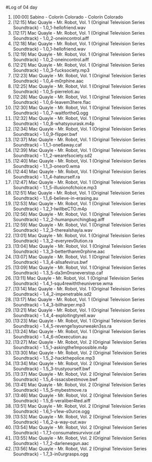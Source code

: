 #Log of 04 day

1. [00:00] Sabino - Colorín Colorado - Colorín Colorado
1. [12:15] Mac Quayle - Mr. Robot, Vol. 1 (Original Television Series Soundtrack) - 1.0_1-hellofriend.wav
1. [12:17] Mac Quayle - Mr. Robot, Vol. 1 (Original Television Series Soundtrack) - 1.0_2-oneincontrol.aiff
1. [12:18] Mac Quayle - Mr. Robot, Vol. 1 (Original Television Series Soundtrack) - 1.0_1-hellofriend.wav
1. [12:19] Mac Quayle - Mr. Robot, Vol. 1 (Original Television Series Soundtrack) - 1.0_2-oneincontrol.aiff
1. [12:21] Mac Quayle - Mr. Robot, Vol. 1 (Original Television Series Soundtrack) - 1.0_3-fucksociety.mp3
1. [12:23] Mac Quayle - Mr. Robot, Vol. 1 (Original Television Series Soundtrack) - 1.0_4-m0rphine.aac
1. [12:25] Mac Quayle - Mr. Robot, Vol. 1 (Original Television Series Soundtrack) - 1.0_5-pierreloti.au
1. [12:28] Mac Quayle - Mr. Robot, Vol. 1 (Original Television Series Soundtrack) - 1.0_6-leavem3here.flac
1. [12:30] Mac Quayle - Mr. Robot, Vol. 1 (Original Television Series Soundtrack) - 1.0_7-waitfortheQ.ogg
1. [12:32] Mac Quayle - Mr. Robot, Vol. 1 (Original Television Series Soundtrack) - 1.0_8-whatsyourask.m4p
1. [12:34] Mac Quayle - Mr. Robot, Vol. 1 (Original Television Series Soundtrack) - 1.0_9-flipper.bwf
1. [12:37] Mac Quayle - Mr. Robot, Vol. 1 (Original Television Series Soundtrack) - 1.1_1-one6away.caf
1. [12:39] Mac Quayle - Mr. Robot, Vol. 1 (Original Television Series Soundtrack) - 1.1_2-wearefsociety.sd2
1. [12:40] Mac Quayle - Mr. Robot, Vol. 1 (Original Television Series Soundtrack) - 1.1_3-oneor0.wma
1. [12:44] Mac Quayle - Mr. Robot, Vol. 1 (Original Television Series Soundtrack) - 1.1_4-hateurself.ra
1. [12:47] Mac Quayle - Mr. Robot, Vol. 1 (Original Television Series Soundtrack) - 1.1_5-illusionofchoice.mp3
1. [12:51] Mac Quayle - Mr. Robot, Vol. 1 (Original Television Series Soundtrack) - 1.1_6-believe-in-erasing.au
1. [12:53] Mac Quayle - Mr. Robot, Vol. 1 (Original Television Series Soundtrack) - 1.2_1-IwillbeCTO.m4p
1. [12:56] Mac Quayle - Mr. Robot, Vol. 1 (Original Television Series Soundtrack) - 1.2_2-humanpunchingbag.aiff
1. [12:59] Mac Quayle - Mr. Robot, Vol. 1 (Original Television Series Soundtrack) - 1.2_3-therealshayla.wav
1. [13:01] Mac Quayle - Mr. Robot, Vol. 1 (Original Television Series Soundtrack) - 1.3_2-everyrev0lution.ra
1. [13:04] Mac Quayle - Mr. Robot, Vol. 1 (Original Television Series Soundtrack) - 1.3_3-betterthanm0rphine.aac
1. [13:07] Mac Quayle - Mr. Robot, Vol. 1 (Original Television Series Soundtrack) - 1.3_4-allsafevirus.bwf
1. [13:09] Mac Quayle - Mr. Robot, Vol. 1 (Original Television Series Soundtrack) - 1.3_5-da3m0nsneverstop.caf
1. [13:11] Mac Quayle - Mr. Robot, Vol. 1 (Original Television Series Soundtrack) - 1.4_1-squ4rewiththeuniverse.wma
1. [13:14] Mac Quayle - Mr. Robot, Vol. 1 (Original Television Series Soundtrack) - 1.4_2-impenetrable.sd2
1. [13:17] Mac Quayle - Mr. Robot, Vol. 1 (Original Television Series Soundtrack) - 1.4_3-billharper.mp3
1. [13:21] Mac Quayle - Mr. Robot, Vol. 1 (Original Television Series Soundtrack) - 1.4_4-exploitingtyrell.wav
1. [13:23] Mac Quayle - Mr. Robot, Vol. 1 (Original Television Series Soundtrack) - 1.4_5-revenge1syourweakn3ss.ra
1. [13:24] Mac Quayle - Mr. Robot, Vol. 1 (Original Television Series Soundtrack) - 1.4_6-n0execution.au
1. [13:27] Mac Quayle - Mr. Robot, Vol. 2 (Original Television Series Soundtrack) - 1.5_1-askingthe1mpossible.m4p
1. [13:30] Mac Quayle - Mr. Robot, Vol. 2 (Original Television Series Soundtrack) - 1.5_2-hackthepolice.mp3
1. [13:34] Mac Quayle - Mr. Robot, Vol. 2 (Original Television Series Soundtrack) - 1.5_3-trustyourself.bwf
1. [13:37] Mac Quayle - Mr. Robot, Vol. 2 (Original Television Series Soundtrack) - 1.5_4-issacsbestmove.bwf
1. [13:41] Mac Quayle - Mr. Robot, Vol. 2 (Original Television Series Soundtrack) - 1.5_5-mybestmove.ra
1. [13:46] Mac Quayle - Mr. Robot, Vol. 2 (Original Television Series Soundtrack) - 1.5_6-veraliber4ted.aiff
1. [13:51] Mac Quayle - Mr. Robot, Vol. 2 (Original Television Series Soundtrack) - 1.6_1-v1ew-s0urce.ogg
1. [13:53] Mac Quayle - Mr. Robot, Vol. 2 (Original Television Series Soundtrack) - 1.6_2-a-way-out.wav
1. [13:54] Mac Quayle - Mr. Robot, Vol. 2 (Original Television Series Soundtrack) - 1.7_1-consumatesurvivor.caf
1. [13:55] Mac Quayle - Mr. Robot, Vol. 2 (Original Television Series Soundtrack) - 1.7_2-darlenesgun.aac
1. [13:56] Mac Quayle - Mr. Robot, Vol. 2 (Original Television Series Soundtrack) - 1.7_3-in0urgrasps.ogg
